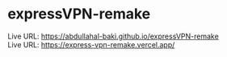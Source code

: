 # expressVPN-remake

Live URL:  https://abdullahal-baki.github.io/expressVPN-remake <br>
Live URL: https://express-vpn-remake.vercel.app/
